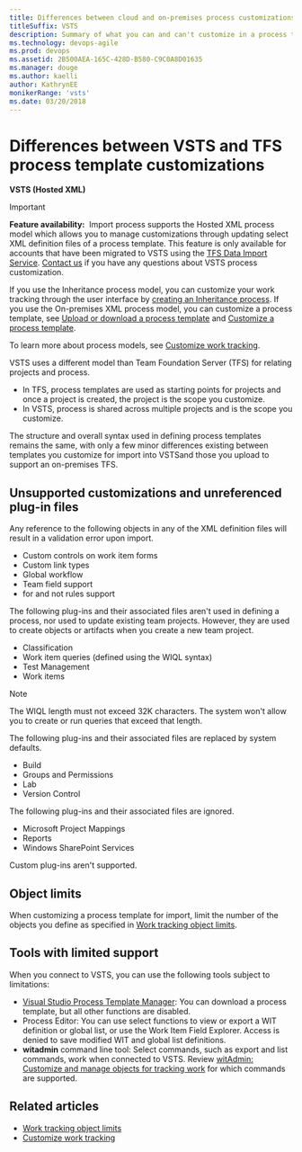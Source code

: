 ```yaml
---
title: Differences between cloud and on-premises process customizations
titleSuffix: VSTS  
description: Summary of what you can and can't customize in a process template to support customized work tracking in Visual Studio Team Services (VSTS).
ms.technology: devops-agile
ms.prod: devops
ms.assetid: 2B500AEA-165C-428D-B580-C9C0A8D01635
ms.manager: douge
ms.author: kaelliauthor: KathrynEE
monikerRange: 'vsts'
ms.date: 03/20/2018
---
```


# Differences between VSTS and TFS process template customizations  

<b>VSTS (Hosted XML)</b>   
 
> [!IMPORTANT]  
>**Feature availability:**&#160;&#160;Import process supports the Hosted XML process model which allows you to manage customizations through updating select XML definition files of a process template. This feature is only available for accounts that have been migrated to VSTS using the [TFS Data Import Service](https://aka.ms/TFSDataImport). [Contact us](mailto:vsocustpt@microsoft.com) if you have any questions about VSTS process customization. 
>
>If you use the Inheritance process model, you can customize your work tracking through the user interface by [creating an Inheritance process](../process/manage-process.md). If you use the On-premises XML process model, you can customize a process template, see [Upload or download a process template](../../work-items/guidance/manage-process-templates.md) and [Customize a process template](../reference/process-templates/customize-process.md).
>
>To learn more about process models, see [Customize work tracking](../customize-work.md).  

VSTS uses a different model than Team Foundation Server (TFS) for relating projects and process.  
* In TFS, process templates are used as starting points for projects and once a project is created, the project is the scope you customize.
* In VSTS, process is shared across multiple projects and is the scope you customize.  
 
The structure and overall syntax used in defining process templates remains the same, with only a few minor differences existing between templates you customize for import into VSTSand those you upload to support an on-premises TFS.  

## Unsupported customizations and unreferenced plug-in files

Any reference to the following objects in any of the XML definition files will result in a validation error upon import.  
*   Custom controls on work item forms  
*   Custom link types  
*   Global workflow 
*   Team field support
*   for and not rules support

The following plug-ins and their associated files aren't used in defining a process, nor used to update existing team projects. 
However, they are used to create objects or artifacts when you create a new team project.  
*   Classification      
*   Work item queries (defined using the WIQL syntax)  
*   Test Management
*   Work items  <!--- TBD --> 

> [!NOTE]    
>The WIQL length must not exceed 32K characters. The system won't allow you to create or run queries that exceed that length.   

The following plug-ins and their associated files are replaced by system defaults.  
*   Build    
*   Groups and Permissions
*   Lab  
*   Version Control   

The following plug-ins and their associated files are ignored.  
*   Microsoft Project Mappings
*   Reports  
*   Windows SharePoint Services  

Custom plug-ins aren't supported. 

## Object limits 
When customizing a process template for import, limit the number of the objects you define as specified in [Work tracking object limits](../../../organizations/settings/work/object-limits.md).  
                                                                                                                            

## Tools with limited support 
When you connect to VSTS, you can use the following tools subject to limitations:   

- [Visual Studio Process Template Manager](../../work-items/guidance/manage-process-templates.md): You can download a process template, but all other functions are disabled.   
- Process Editor: You can use select functions to view or export a WIT definition or global list, or use the Work Item Field Explorer. Access is denied to save modified WIT and global list definitions.  
- **witadmin** command line tool: Select commands, such as export and list commands, work when connected to VSTS. Review [witAdmin: Customize and manage objects for tracking work](../reference/witadmin/witadmin-customize-and-manage-objects-for-tracking-work.md) for which commands are supported.


## Related articles

- [Work tracking object limits](../../../organizations/settings/work/object-limits.md)   
- [Customize work tracking](../customize-work.md) 
